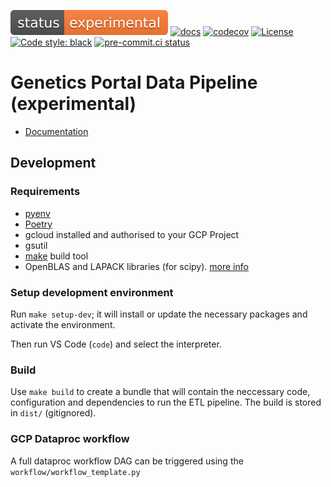 [![status: experimental](https://github.com/GIScience/badges/raw/master/status/experimental.svg)](https://github.com/GIScience/badges#experimental)
[![docs](https://github.com/opentargets/genetics_etl_python/actions/workflows/docs.yaml/badge.svg)](https://opentargets.github.io/genetics_etl_python/)
[![codecov](https://codecov.io/gh/opentargets/genetics_etl_python/branch/main/graph/badge.svg?token=5ixzgu8KFP)](https://codecov.io/gh/opentargets/genetics_etl_python)
[![License](https://img.shields.io/badge/License-Apache_2.0-blue.svg)](https://opensource.org/licenses/Apache-2.0)
[![Code style: black](https://img.shields.io/badge/code%20style-black-000000.svg)](https://github.com/psf/black)
[![pre-commit.ci status](https://results.pre-commit.ci/badge/github/opentargets/genetics_etl_python/main.svg)](https://results.pre-commit.ci/badge/github/opentargets/genetics_etl_python)

# Genetics Portal Data Pipeline (experimental)

- [Documentation](https://opentargets.github.io/genetics_etl_python/)

## Development

### Requirements

- [pyenv](https://github.com/pyenv/pyenv)
- [Poetry](https://python-poetry.org/docs/)
- gcloud installed and authorised to your GCP Project
- gsutil
- [make](https://www.gnu.org/software/make/) build tool
- OpenBLAS and LAPACK libraries (for scipy). [more info](https://stackoverflow.com/questions/69954587/no-blas-lapack-libraries-found-when-installing-scipy)

### Setup development environment

Run `make setup-dev`; it will install or update the necessary packages and activate the environment.

Then run VS Code (`code`) and select the interpreter.

### Build

Use `make build` to create a bundle that will contain the neccessary code, configuration and dependencies to run the ETL pipeline. The build is stored in `dist/` (gitignored).

### GCP Dataproc workflow

A full dataproc workflow DAG can be triggered using the `workflow/workflow_template.py`
